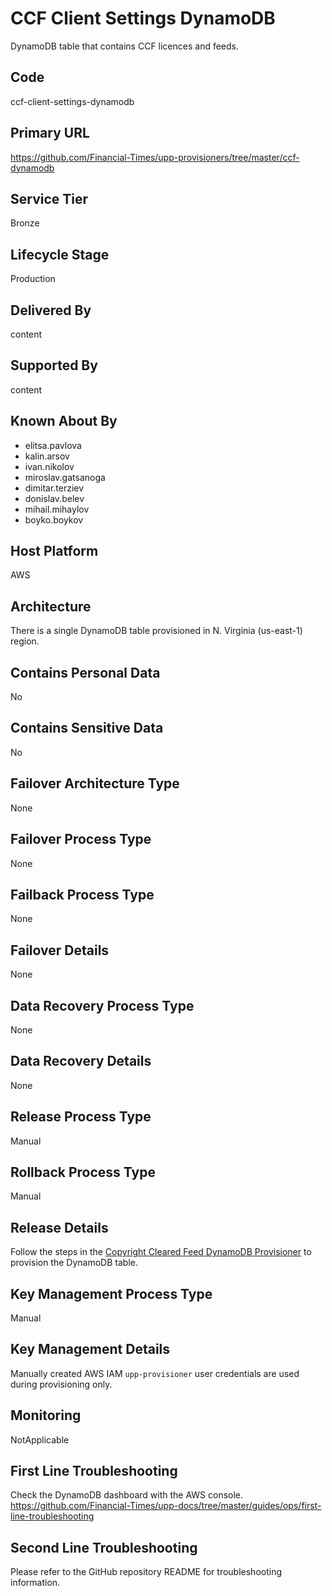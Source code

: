 # CCF Client Settings DynamoDB

DynamoDB table that contains CCF licences and feeds.

## Code

ccf-client-settings-dynamodb

## Primary URL

<https://github.com/Financial-Times/upp-provisioners/tree/master/ccf-dynamodb>

## Service Tier

Bronze

## Lifecycle Stage

Production

## Delivered By

content

## Supported By

content

## Known About By

- elitsa.pavlova
- kalin.arsov
- ivan.nikolov
- miroslav.gatsanoga
- dimitar.terziev
- donislav.belev
- mihail.mihaylov
- boyko.boykov


## Host Platform

AWS

## Architecture

There is a single DynamoDB table provisioned in N. Virginia (us-east-1) region.

## Contains Personal Data

No

## Contains Sensitive Data

No

## Failover Architecture Type

None

## Failover Process Type

None

## Failback Process Type

None

## Failover Details

None

## Data Recovery Process Type

None

## Data Recovery Details

None

## Release Process Type

Manual

## Rollback Process Type

Manual

## Release Details

Follow the steps in the [Copyright Cleared Feed DynamoDB Provisioner](https://github.com/Financial-Times/upp-provisioners/blob/master/ccf-dynamodb/README.md) to provision the DynamoDB table.

## Key Management Process Type

Manual

## Key Management Details

Manually created AWS IAM `upp-provisioner` user credentials are used during provisioning only.

## Monitoring

NotApplicable

## First Line Troubleshooting

Check the DynamoDB dashboard with the AWS console.
<https://github.com/Financial-Times/upp-docs/tree/master/guides/ops/first-line-troubleshooting>

## Second Line Troubleshooting

Please refer to the GitHub repository README for troubleshooting information.

